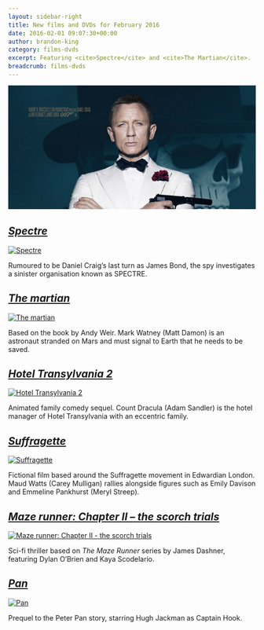 ```yaml
---
layout: sidebar-right
title: New films and DVDs for February 2016
date: 2016-02-01 09:07:30+00:00
author: brandon-king
category: films-dvds
excerpt: Featuring <cite>Spectre</cite> and <cite>The Martian</cite>.
breadcrumb: films-dvds
---
```

![Spectre](/images/featured/featured-spectre.jpg)

## [<cite>Spectre</cite>](https://suffolk.spydus.co.uk/cgi-bin/spydus.exe/ENQ/OPAC/BIBENQ/17497330?QRY=CTIBIB%3C%20IRN(22903754)&QRYTEXT=Spectre%20%5Bvideorecording%5D)

[![Spectre](http://suffolklibraries.co.uk/wp-content/uploads/2016/01/spectre.jpg)](https://suffolk.spydus.co.uk/cgi-bin/spydus.exe/ENQ/OPAC/BIBENQ/17497330?QRY=CTIBIB%3C%20IRN(22903754)&QRYTEXT=Spectre%20%5Bvideorecording%5D)

Rumoured to be Daniel Craig&#8217;s last turn as James Bond, the spy investigates a sinister organisation known as SPECTRE.

## [<cite>The martian</cite>](https://suffolk.spydus.co.uk/cgi-bin/spydus.exe/ENQ/OPAC/BIBENQ/17498304?QRY=CTIBIB%3C%20IRN(57015761)&QRYTEXT=The%20martian%20%5Bvideorecording%5D)

[![The martian](http://suffolklibraries.co.uk/wp-content/uploads/2016/01/the-martian.jpg)](https://suffolk.spydus.co.uk/cgi-bin/spydus.exe/ENQ/OPAC/BIBENQ/17498304?QRY=CTIBIB%3C%20IRN(57015761)&QRYTEXT=The%20martian%20%5Bvideorecording%5D)

Based on the book by Andy Weir. Mark Watney (Matt Damon) is an astronaut stranded on Mars and must signal to Earth that he needs to be saved.

## [<cite>Hotel Transylvania 2</cite>](https://suffolk.spydus.co.uk/cgi-bin/spydus.exe/ENQ/OPAC/BIBENQ/17805830?QRY=CTIBIB%3C%20IRN(58480478)&QRYTEXT=Hotel%20Transylvania%202%20%5Bvideorecording%5D)

[![Hotel Transylvania 2](http://suffolklibraries.co.uk/wp-content/uploads/2016/01/hotel-transylvania-2.jpg)](https://suffolk.spydus.co.uk/cgi-bin/spydus.exe/ENQ/OPAC/BIBENQ/17805830?QRY=CTIBIB%3C%20IRN(58480478)&QRYTEXT=Hotel%20Transylvania%202%20%5Bvideorecording%5D)

Animated family comedy sequel. Count Dracula (Adam Sandler) is the hotel manager of Hotel Transylvania with an eccentric family.

## [<cite>Suffragette</cite>](https://suffolk.spydus.co.uk/cgi-bin/spydus.exe/ENQ/OPAC/BIBENQ/17499073?QRY=CTIBIB%3C%20IRN(42388059)&QRYTEXT=Suffragette%20%5Bvideorecording%5D)

[![Suffragette](http://suffolklibraries.co.uk/wp-content/uploads/2016/01/suffragette.jpg)](https://suffolk.spydus.co.uk/cgi-bin/spydus.exe/ENQ/OPAC/BIBENQ/17499073?QRY=CTIBIB%3C%20IRN(42388059)&QRYTEXT=Suffragette%20%5Bvideorecording%5D)

Fictional film based around the Suffragette movement in Edwardian London. Maud Watts (Carey Mulligan) rallies alongside figures such as Emily Davison and Emmeline Pankhurst (Meryl Streep).

## [<cite>Maze runner: Chapter II &#8211; the scorch trials</cite>](https://suffolk.spydus.co.uk/cgi-bin/spydus.exe/ENQ/OPAC/BIBENQ/17499922?QRY=CTIBIB%3C%20IRN(34300414)&QRYTEXT=Maze%20runner%3A%20Chapter%20II%20-%20the%20scorch%20trials%20%5Bvideorecording%5D)

[![Maze runner: Chapter II - the scorch trials](http://suffolklibraries.co.uk/wp-content/uploads/2016/01/maze-runner-scorch-trials.jpg)](https://suffolk.spydus.co.uk/cgi-bin/spydus.exe/ENQ/OPAC/BIBENQ/17499922?QRY=CTIBIB%3C%20IRN(34300414)&QRYTEXT=Maze%20runner%3A%20Chapter%20II%20-%20the%20scorch%20trials%20%5Bvideorecording%5D)

Sci-fi thriller based on <cite>The Maze Runner</cite> series by James Dashner, featuring Dylan O&#8217;Brien and Kaya Scodelario.

## [<cite>Pan</cite>](https://suffolk.spydus.co.uk/cgi-bin/spydus.exe/ENQ/OPAC/BIBENQ/17505010?QRY=CTIBIB%3C%20IRN(56735336)&QRYTEXT=Pan%20%5Bvideorecording%5D)

[![Pan](http://suffolklibraries.co.uk/wp-content/uploads/2016/01/pan.jpg)](https://suffolk.spydus.co.uk/cgi-bin/spydus.exe/ENQ/OPAC/BIBENQ/17505010?QRY=CTIBIB%3C%20IRN(56735336)&QRYTEXT=Pan%20%5Bvideorecording%5D)

Prequel to the Peter Pan story, starring Hugh Jackman as Captain Hook.

